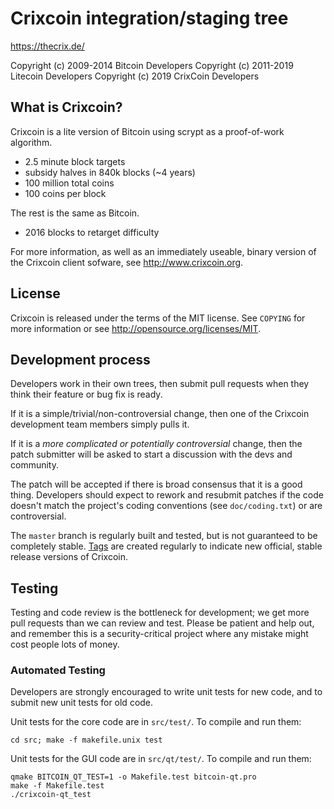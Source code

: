 Crixcoin integration/staging tree
================================

https://thecrix.de/

Copyright (c) 2009-2014 Bitcoin Developers
Copyright (c) 2011-2019 Litecoin Developers
Copyright (c) 2019 CrixCoin Developers

What is Crixcoin?
----------------

Crixcoin is a lite version of Bitcoin using scrypt as a proof-of-work algorithm.
 - 2.5 minute block targets
 - subsidy halves in 840k blocks (~4 years)
 - 100 million total coins
 - 100 coins per block

The rest is the same as Bitcoin.
 - 2016 blocks to retarget difficulty

For more information, as well as an immediately useable, binary version of
the Crixcoin client sofware, see http://www.crixcoin.org.

License
-------

Crixcoin is released under the terms of the MIT license. See `COPYING` for more
information or see http://opensource.org/licenses/MIT.

Development process
-------------------

Developers work in their own trees, then submit pull requests when they think
their feature or bug fix is ready.

If it is a simple/trivial/non-controversial change, then one of the Crixcoin
development team members simply pulls it.

If it is a *more complicated or potentially controversial* change, then the patch
submitter will be asked to start a discussion with the devs and community.

The patch will be accepted if there is broad consensus that it is a good thing.
Developers should expect to rework and resubmit patches if the code doesn't
match the project's coding conventions (see `doc/coding.txt`) or are
controversial.

The `master` branch is regularly built and tested, but is not guaranteed to be
completely stable. [Tags](https://github.com/crixcoin-project/crixcoin/tags) are created
regularly to indicate new official, stable release versions of Crixcoin.

Testing
-------

Testing and code review is the bottleneck for development; we get more pull
requests than we can review and test. Please be patient and help out, and
remember this is a security-critical project where any mistake might cost people
lots of money.

### Automated Testing

Developers are strongly encouraged to write unit tests for new code, and to
submit new unit tests for old code.

Unit tests for the core code are in `src/test/`. To compile and run them:

    cd src; make -f makefile.unix test

Unit tests for the GUI code are in `src/qt/test/`. To compile and run them:

    qmake BITCOIN_QT_TEST=1 -o Makefile.test bitcoin-qt.pro
    make -f Makefile.test
    ./crixcoin-qt_test

